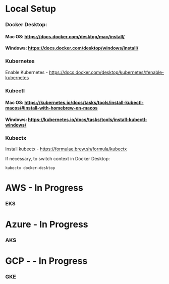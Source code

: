 
# Local Setup

### Docker Desktop:
#### Mac OS: https://docs.docker.com/desktop/mac/install/
#### Windows: https://docs.docker.com/desktop/windows/install/

### Kubernetes

Enable Kubernetes - https://docs.docker.com/desktop/kubernetes/#enable-kubernetes

### Kubectl

#### Mac OS: https://kubernetes.io/docs/tasks/tools/install-kubectl-macos/#install-with-homebrew-on-macos

#### Windows: https://kubernetes.io/docs/tasks/tools/install-kubectl-windows/

### Kubectx

Install kubectx - https://formulae.brew.sh/formula/kubectx


If necessary, to switch context in Docker Desktop:
```
kubectx docker-desktop
```




# AWS - In Progress
### EKS

# Azure - In Progress
### AKS

# GCP - - In Progress
### GKE
